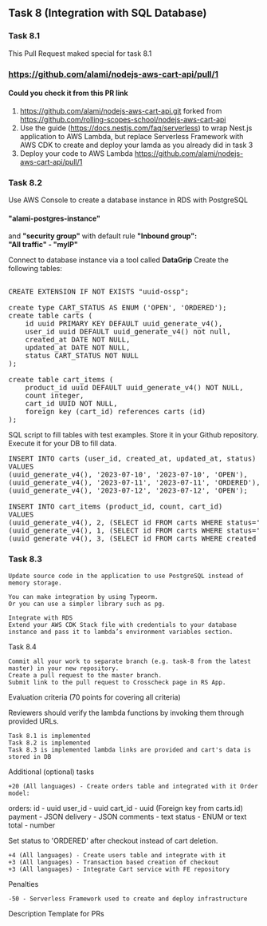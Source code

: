 ## Task 8 (Integration with SQL Database)

### Task 8.1

This Pull Request maked special for task 8.1
### https://github.com/alami/nodejs-aws-cart-api/pull/1
#### Could you check it from this PR link

1.	https://github.com/alami/nodejs-aws-cart-api.git forked from https://github.com/rolling-scopes-school/nodejs-aws-cart-api
2.	Use the guide (https://docs.nestjs.com/faq/serverless) to wrap Nest.js application to AWS Lambda, but replace Serverless Framework with AWS CDK to create and deploy your lamda as you already did in task 3
3.	Deploy your code to AWS Lambda
https://github.com/alami/nodejs-aws-cart-api/pull/1

### Task 8.2

Use AWS Console to create a database instance in RDS with PostgreSQL
#### "alami-postgres-instance"
and **"security group"**  with default rule **"Inbound group":  
"All traffic" - "myIP"**

Connect to database instance via a tool called **DataGrip**
Create the following tables:
<pre>

CREATE EXTENSION IF NOT EXISTS "uuid-ossp";

create type CART_STATUS AS ENUM ('OPEN', 'ORDERED');
create table carts (
    id uuid PRIMARY KEY DEFAULT uuid_generate_v4(),
    user_id uuid DEFAULT uuid_generate_v4() not null,
    created_at DATE NOT NULL,
    updated_at DATE NOT NULL,
    status CART_STATUS NOT NULL
);

create table cart_items (
    product_id uuid DEFAULT uuid_generate_v4() NOT NULL,
    count integer,
    cart_id UUID NOT NULL,
    foreign key (cart_id) references carts (id)
);
</pre>

SQL script to fill tables with test examples. 
Store it in your Github repository. 
Execute it for your DB to fill data.
<pre>
INSERT INTO carts (user_id, created_at, updated_at, status)
VALUES
(uuid_generate_v4(), '2023-07-10', '2023-07-10', 'OPEN'),
(uuid_generate_v4(), '2023-07-11', '2023-07-11', 'ORDERED'),
(uuid_generate_v4(), '2023-07-12', '2023-07-12', 'OPEN');

INSERT INTO cart_items (product_id, count, cart_id)
VALUES
(uuid_generate_v4(), 2, (SELECT id FROM carts WHERE status='OPEN' LIMIT 1)),
(uuid_generate_v4(), 1, (SELECT id FROM carts WHERE status='ORDERED' LIMIT 1)),
(uuid_generate_v4(), 3, (SELECT id FROM carts WHERE created_at='2023-07-12' LIMIT 1));
</pre>
### Task 8.3

    Update source code in the application to use PostgreSQL instead of memory storage.

    You can make integration by using Typeorm.
    Or you can use a simpler library such as pg.

    Integrate with RDS
    Extend your AWS CDK Stack file with credentials to your database instance and pass it to lambda’s environment variables section.

Task 8.4

    Commit all your work to separate branch (e.g. task-8 from the latest master) in your new repository.
    Create a pull request to the master branch.
    Submit link to the pull request to Crosscheck page in RS App.

Evaluation criteria (70 points for covering all criteria)

Reviewers should verify the lambda functions by invoking them through provided URLs.

    Task 8.1 is implemented
    Task 8.2 is implemented
    Task 8.3 is implemented lambda links are provided and cart's data is stored in DB

Additional (optional) tasks

    +20 (All languages) - Create orders table and integrated with it Order model:

orders:
id - uuid
user_id - uuid
cart_id - uuid (Foreign key from carts.id)
payment - JSON
delivery - JSON
comments - text
status - ENUM or text
total - number

Set status to 'ORDERED' after checkout instead of cart deletion.

    +4 (All languages) - Create users table and integrate with it
    +3 (All languages) - Transaction based creation of checkout
    +3 (All languages) - Integrate Cart service with FE repository

Penalties

    -50 - Serverless Framework used to create and deploy infrastructure

Description Template for PRs